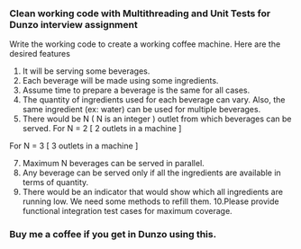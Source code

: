 ### Clean working code with Multithreading and Unit Tests for Dunzo interview assignment

Write the working code to create a working coffee machine. Here are the desired features
1. It will be serving some beverages.
2. Each beverage will be made using some ingredients.
3. Assume time to prepare a beverage is the same for all cases.
4. The quantity of ingredients used for each beverage can vary. Also, the same ingredient (ex:
water) can be used for multiple beverages.
5. There would be N ( N is an integer ) outlet from which beverages can be served.
For N = 2 [ 2 outlets in a machine ]

For N = 3 [ 3 outlets in a machine ]

7. Maximum N beverages can be served in parallel.
8. Any beverage can be served only if all the ingredients are available in terms of quantity.
9. There would be an indicator that would show which all ingredients are running low. We need
some methods to refill them.
10.Please provide functional integration test cases for maximum coverage.


### Buy me a coffee if you get in Dunzo using this.
